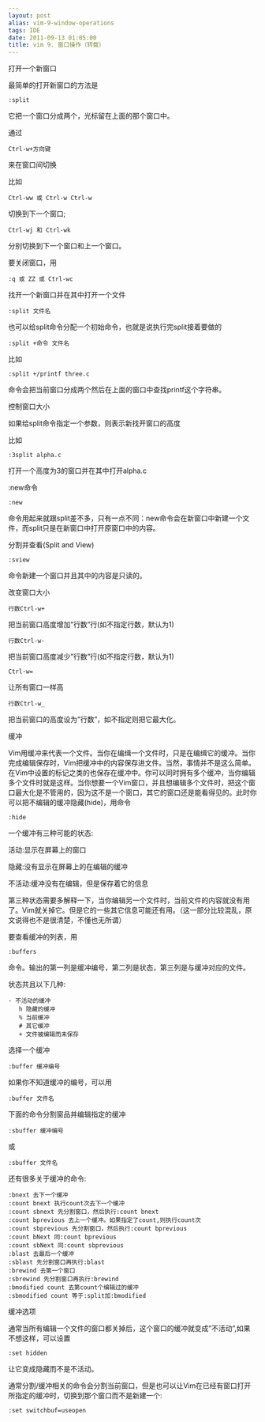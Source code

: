 ```yaml
---
layout: post
alias: vim-9-window-operations
tags: IDE
date: 2011-09-13 01:05:00
title: vim 9. 窗口操作（转载）
---
```


打开一个新窗口

最简单的打开新窗口的方法是

```
:split
```

它把一个窗口分成两个，光标留在上面的那个窗口中。 <span id="more-64"></span>

通过

```
Ctrl-w+方向键
```

来在窗口间切换

比如

```
Ctrl-ww 或 Ctrl-w Ctrl-w
```

切换到下一个窗口;

```
Ctrl-wj 和 Ctrl-wk
```

分别切换到下一个窗口和上一个窗口。

要关闭窗口，用

```
:q 或 ZZ 或 Ctrl-wc
```

找开一个新窗口并在其中打开一个文件

```
:split 文件名
```

也可以给split命令分配一个初始命令，也就是说执行完split接着要做的

```
:split +命令 文件名
```

比如

```
:split +/printf three.c
```

命令会把当前窗口分成两个然后在上面的窗口中查找printf这个字符串。

控制窗口大小

如果给split命令指定一个参数，则表示新找开窗口的高度

比如

```
:3split alpha.c
```

打开一个高度为3的窗口并在其中打开alpha.c

:new命令

```
:new
```

命令用起来就跟split差不多，只有一点不同：new命令会在新窗口中新建一个文件，而split只是在新窗口中打开原窗口中的内容。

分割并查看(Split and View)

```
:sview
```

命令新建一个窗口并且其中的内容是只读的。

改变窗口大小

```
行数Ctrl-w+
```

把当前窗口高度增加&#8221;行数&#8221;行(如不指定行数，默认为1)

```
行数Ctrl-w-
```

把当前窗口高度减少&#8221;行数&#8221;行(如不指定行数，默认为1)

```
Ctrl-w=
```

让所有窗口一样高

```
行数Ctrl-w_
```

把当前窗口的高度设为&#8221;行数&#8221;，如不指定则把它最大化。

缓冲

Vim用缓冲来代表一个文件。当你在编缉一个文件时，只是在编缉它的缓冲。当你完成编辑保存时，Vim把缓冲中的内容保存进文件。当然，事情并不是这么简单。在Vim中设置的标记之类的也保存在缓冲中。你可以同时拥有多个缓冲，当你编辑多个文件时就是这样。当你想要一个Vim窗口，并且想编辑多个文件时，把这个窗口最大化是不管用的，因为这不是一个窗口，其它的窗口还是能看得见的。此时你可以把不编辑的缓冲隐藏(hide)，用命令

```
:hide
```

一个缓冲有三种可能的状态:

活动:显示在屏幕上的窗口

隐藏:没有显示在屏幕上的在编辑的缓冲

不活动:缓冲没有在编辑，但是保存着它的信息

第三种状态需要多解释一下，当你编辑另一个文件时，当前文件的内容就没有用了。Vim就关掉它。但是它的一些其它信息可能还有用。（这一部分比较混乱，原文说得也不是很清楚，不懂也无所谓）

要查看缓冲的列表，用

```
:buffers
```

命令。输出的第一列是缓冲编号，第二列是状态，第三列是与缓冲对应的文件。

状态共且以下几种:

```
- 不活动的缓冲
   h 隐藏的缓冲
   % 当前缓冲
   # 其它缓冲
   + 文件被编辑而未保存

```

选择一个缓冲

```
:buffer 缓冲编号
```

如果你不知道缓冲的编号，可以用

```
:buffer 文件名
```

下面的命令分割窗品并编辑指定的缓冲

```
:sbuffer 缓冲编号
```

或

```
:sbuffer 文件名
```

还有很多关于缓冲的命令:

```
:bnext 去下一个缓冲
:count bnext 执行count次去下一个缓冲
:count sbnext 先分割窗口，然后执行:count bnext
:count bprevious 去上一个缓冲。如果指定了count,则执行count次
:count sbprevious 先分割窗口，然后执行:count bprevious
:count bNext 同:count bprevious
:count sbNext 同:count sbprevious
:blast 去最后一个缓冲
:sblast 先分割窗口再执行:blast
:brewind 去第一个窗口
:sbrewind 先分割窗口再执行:brewind
:bmodified count 去第count个编辑过的缓冲
:sbmodified count 等于:split加:bmodified
```

缓冲选项

通常当所有编辑一个文件的窗口都关掉后，这个窗口的缓冲就变成&#8221;不活动&#8221;,如果不想这样，可以设置

```
:set hidden
```

让它变成隐藏而不是不活动。

通常分割/缓冲相关的命令会分割当前窗口，但是也可以让Vim在已经有窗口打开所指定的缓冲时，切换到那个窗口而不是新建一个:

```
:set switchbuf=useopen
```
